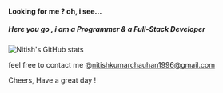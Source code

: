 #### Looking for me ? oh, i see...
##### Here you go , i am a Programmer & a Full-Stack Developer

![Nitish's GitHub stats](https://github-readme-stats.vercel.app/api?username=NKrChauhan&show_icons=true&theme=dracula&hide_title=true)

feel free to contact me @nitishkumarchauhan1996@gmail.com 

Cheers, Have a great day !
